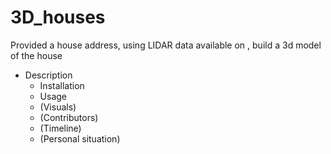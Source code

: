 # 3D_houses
Provided a house address, using LIDAR data available on , build a 3d model of the house


- Description
   - Installation
   - Usage
   - (Visuals)
   - (Contributors)
   - (Timeline)
   - (Personal situation)
